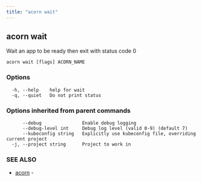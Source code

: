 ```yaml
---
title: "acorn wait"
---
```

## acorn wait

Wait an app to be ready then exit with status code 0

```
acorn wait [flags] ACORN_NAME
```

### Options

```
  -h, --help    help for wait
  -q, --quiet   Do not print status
```

### Options inherited from parent commands

```
      --debug               Enable debug logging
      --debug-level int     Debug log level (valid 0-9) (default 7)
      --kubeconfig string   Explicitly use kubeconfig file, overriding current project
  -j, --project string      Project to work in
```

### SEE ALSO

* [acorn](acorn.md)	 - 

